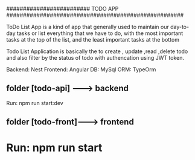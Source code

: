 #########################  TODO APP #####################################################

ToDo List App is a kind of app that generally used to maintain our day-to-day tasks or list everything that we have to do, with the most important tasks at the top of the list, and the least important tasks at the bottom

Todo List  Application is basically the to create , update ,read ,delete todo and also filter by the status of todo with authencation using JWT token.

Backend: Nest 
Frontend: Angular
DB: MySql
ORM: TypeOrm

folder [todo-api] ---> backend 
--------------------------------------------------------

Run: npm run start:dev

folder [todo-front]---> frontend
---------------------------------------------------------

Run: npm run start
======================================================================================================